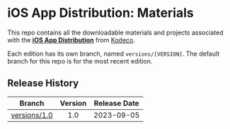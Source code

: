 # iOS App Distribution: Materials

This repo contains all the downloadable materials and projects associated with the **[iOS App Distribution](https://www.kodeco.com/39089753-ios-app-distribution)** from [Kodeco](https://www.kodeco.com).

Each edition has its own branch, named `versions/[VERSION]`. The default branch for this repo is for the most recent edition.

## Release History

| Branch                                                                                  | Version | Release Date |
| --------------------------------------------------------------------------------------- |:-------:|:------------:|
| [versions/1.0](https://github.com/kodecocodes/video-iad-materials/tree/versions/1.0) | 1.0     | 2023-09-05   |
